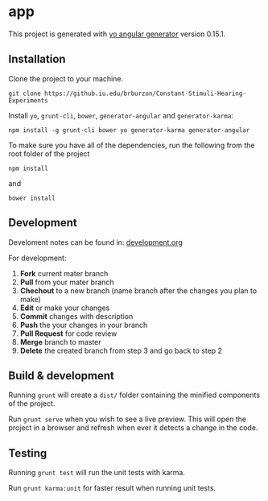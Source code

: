 # app

This project is generated with [yo angular generator](https://github.com/yeoman/generator-angular)
version 0.15.1.

## Installation

Clone the project to your machine.
```
git clone https://github.iu.edu/brburzon/Constant-Stimuli-Hearing-Experiments
```

Install `yo`, `grunt-cli`, `bower`, `generator-angular` and `generator-karma`:
```
npm install -g grunt-cli bower yo generator-karma generator-angular
```

To make sure you have all of the dependencies, run the following from the root folder of the project
```
npm install
```
and 
```
bower install
```

## Development

Develoment notes can be found in: [development.org](development.org)

For development:
1. **Fork** current mater branch
2. **Pull** from your mater branch
3. **Chechout** to a new branch (name branch after the changes you plan to make) 
4. **Edit** or make your changes
5. **Commit** changes with description
6. **Push** the your changes in your branch
7. **Pull Request** for code review
8. **Merge** branch to master
9. **Delete** the created branch from step 3 and go back to step 2

## Build & development

Running `grunt` will create a `dist/` folder containing the minified components of the project.

Run `grunt serve` when you wish to see a live preview. This will open the project in a browser and refresh when ever it
detects a change in the code.


## Testing

Running `grunt test` will run the unit tests with karma.

Run `grunt karma:unit` for faster result when running unit tests.

